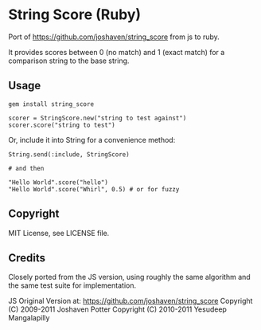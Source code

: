 String Score (Ruby)
===

Port of https://github.com/joshaven/string_score from js to ruby.

It provides scores between 0 (no match) and 1 (exact match) for a comparison
string to the base string.

Usage
---

    gem install string_score
    
    scorer = StringScore.new("string to test against")
    scorer.score("string to test")

Or, include it into String for a convenience method:


    String.send(:include, StringScore)
    
    # and then
    
    "Hello World".score("hello")
    "Hello World".score("Whirl", 0.5) # or for fuzzy

Copyright
---

MIT License, see LICENSE file.

Credits
---

Closely ported from the JS version, using roughly the same algorithm and
the same test suite for implementation.

JS Original Version at: https://github.com/joshaven/string_score
Copyright (C) 2009-2011 Joshaven Potter
Copyright (C) 2010-2011 Yesudeep Mangalapilly

